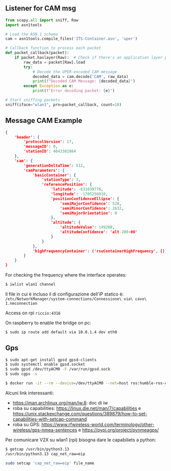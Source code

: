 ## Listener for CAM msg

```python
from scapy.all import sniff, Raw
import asn1tools

# Load the ASN.1 schema
cam = asn1tools.compile_files('ITS-Container.asn', 'uper')

# Callback function to process each packet
def packet_callback(packet):
    if packet.haslayer(Raw):  # Check if there's an application layer payload
        raw_data = packet[Raw].load
        try:
            # Decode the UPER-encoded CAM message
            decoded_data = cam.decode('CAM', raw_data)
            print(f"Decoded CAM Message: {decoded_data}")
        except Exception as e:
            print(f"Error decoding packet: {e}")

# Start sniffing packets
sniff(iface="wlan1", prn=packet_callback, count=10)
```

## Message CAM Example
```json
{
    'header': {
        'protocolVersion': 17, 
        'messageID': 0, 
        'stationID': 4043382864
    }, 
    'cam': {
        'generationDeltaTime': 512, 
        'camParameters': {
            'basicContainer': {
                'stationType': 3, 
                'referencePosition': {
                    'latitude': -631039776, 
                    'longitude': -1705256010, 
                    'positionConfidenceEllipse': {
                        'semiMajorConfidence': 520, 
                        'semiMinorConfidence': 2632, 
                        'semiMajorOrientation': 0
                    }, 
                    'altitude': {
                        'altitudeValue': 149208, 
                        'altitudeConfidence': 'alt-200-00'
                    }
                }
            }, 
            'highFrequencyContainer': ('rsuContainerHighFrequency', {})
        }
    }
}
```
For checking the frequency where the interface operates:
```bash
$ iwlist wlan1 channel
```

Il file in cui è incluso il di configurazione dell'iP statico è: `/etc/NetworkManager/system-connections/Connessione\ via\ cavo\ 1.nmconnection`

Access on rpi `riccio:4316`

On raspberry to enable the bridge on pc:
```bash
$ sudo ip route add default via 10.0.1.4 dev eth0
```
## Gps

```bash
$ sudo apt-get install gpsd gpsd-clients
$ sudo systemctl enable gpsd.socket
$ sudo gpsd /dev/ttyACM0 -F /var/run/gpsd.sock
$ sudo cgps -s
```

```bash
$ docker run -it --rm --device=/dev/ttyACM0 --net=host ros:humble-ros-core
```

Alcuni link interessanti:
* https://man.archlinux.org/man/iw.8: doc di iw
* roba su capabilities: https://linux.die.net/man/7/capabilities e https://unix.stackexchange.com/questions/389879/how-to-set-capabilities-with-setcap-command
* roba su GPS: https://www.rfwireless-world.com/terminology/other-wireless/gps-nmea-sentences e https://pypi.org/project/pynmeagps/

Per comunicare V2X su wlan1 (rpi) bisogna dare le capabiliets a python:
```bash
$ getcap /usr/bin/python3.13
/usr/bin/python3.13 cap_net_raw=eip

sudo setcap 'cap_net_raw=eip' file_name
```